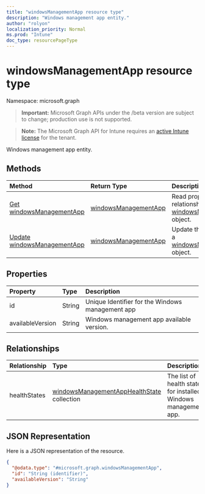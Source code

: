 ```yaml
---
title: "windowsManagementApp resource type"
description: "Windows management app entity."
author: "rolyon"
localization_priority: Normal
ms.prod: "Intune"
doc_type: resourcePageType
---
```


# windowsManagementApp resource type

Namespace: microsoft.graph

> **Important:** Microsoft Graph APIs under the /beta version are subject to change; production use is not supported.

> **Note:** The Microsoft Graph API for Intune requires an [active Intune license](https://go.microsoft.com/fwlink/?linkid=839381) for the tenant.

Windows management app entity.

## Methods
|Method|Return Type|Description|
|:---|:---|:---|
|[Get windowsManagementApp](../api/intune-devices-windowsmanagementapp-get.md)|[windowsManagementApp](../resources/intune-devices-windowsmanagementapp.md)|Read properties and relationships of the [windowsManagementApp](../resources/intune-devices-windowsmanagementapp.md) object.|
|[Update windowsManagementApp](../api/intune-devices-windowsmanagementapp-update.md)|[windowsManagementApp](../resources/intune-devices-windowsmanagementapp.md)|Update the properties of a [windowsManagementApp](../resources/intune-devices-windowsmanagementapp.md) object.|

## Properties
|Property|Type|Description|
|:---|:---|:---|
|id|String|Unique Identifier for the Windows management app|
|availableVersion|String|Windows management app available version.|

## Relationships
|Relationship|Type|Description|
|:---|:---|:---|
|healthStates|[windowsManagementAppHealthState](../resources/intune-devices-windowsmanagementapphealthstate.md) collection|The list of health states for installed Windows management app.|

## JSON Representation
Here is a JSON representation of the resource.
<!-- {
  "blockType": "resource",
  "keyProperty": "id",
  "@odata.type": "microsoft.graph.windowsManagementApp"
}
-->
``` json
{
  "@odata.type": "#microsoft.graph.windowsManagementApp",
  "id": "String (identifier)",
  "availableVersion": "String"
}
```



